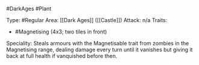 #DarkAges  #Plant 

Type: #Regular 
Area: [[Dark Ages]] ([[Castle]])
Attack: n/a
Traits:
- #Magnetising (4x3; two tiles in front)

Speciality: Steals armours with the Magnetisable trait from zombies in the Magnetising range, dealing damage every turn until it vanishes but giving it back at full health if vanquished before then.